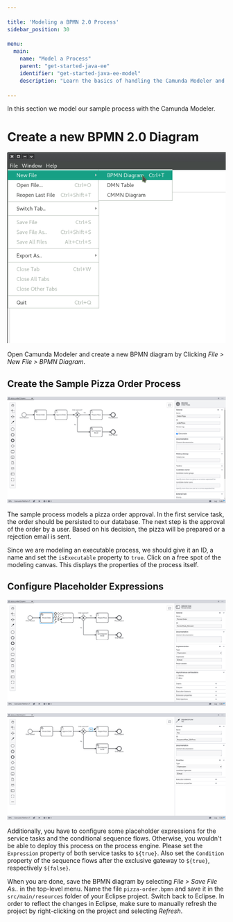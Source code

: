 ```yaml
---

title: 'Modeling a BPMN 2.0 Process'
sidebar_position: 30

menu:
  main:
    name: "Model a Process"
    parent: "get-started-java-ee"
    identifier: "get-started-java-ee-model"
    description: "Learn the basics of handling the Camunda Modeler and learn how to model and configure a fully executable process."

---
```


In this section we model our sample process with the Camunda Modeler.


# Create a new BPMN 2.0 Diagram

![Example image](./img/modeler-new-bpmn-diagram.png)

Open Camunda Modeler and create a new BPMN diagram by Clicking *File > New File > BPMN Diagram*.

## Create the Sample Pizza Order Process

![Example image](./img/pizza-order-process.png)

The sample process models a pizza order approval. In the first service task, the order should be persisted to our database. The next step is the approval of the order by a user. Based on his decision, the pizza will be prepared or a rejection email is sent.

Since we are modeling an executable process, we should give it an ID, a name and set the `isExecutable` property to `true`. Click on a free spot of the modeling canvas. This displays the properties of the process itself.

## Configure Placeholder Expressions

![Example image](./img/pizza-order-process-expression.png)

![Example image](./img/pizza-order-process-condition-expression.png)

Additionally, you have to configure some placeholder expressions for the service tasks and the conditional sequence flows. Otherwise, you wouldn't be able to deploy this process on the process engine. Please set the `Expression` property of both service tasks to `${true}`. Also set the `Condition` property of the sequence flows after the exclusive gateway to `${true}`, respectively `${false}`.

When you are done, save the BPMN diagram by selecting *File > Save File As..* in the top-level menu. Name the file `pizza-order.bpmn` and save it in the `src/main/resources` folder of your Eclipse project. Switch back to Eclipse. In order to reflect the changes in Eclipse, make sure to manually refresh the project by right-clicking on the project and selecting *Refresh*.